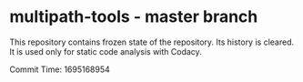 # multipath-tools - master branch

This repository contains frozen state of the repository.
Its history is cleared. It is used only for static code
analysis with Codacy.

Commit Time: 1695168954